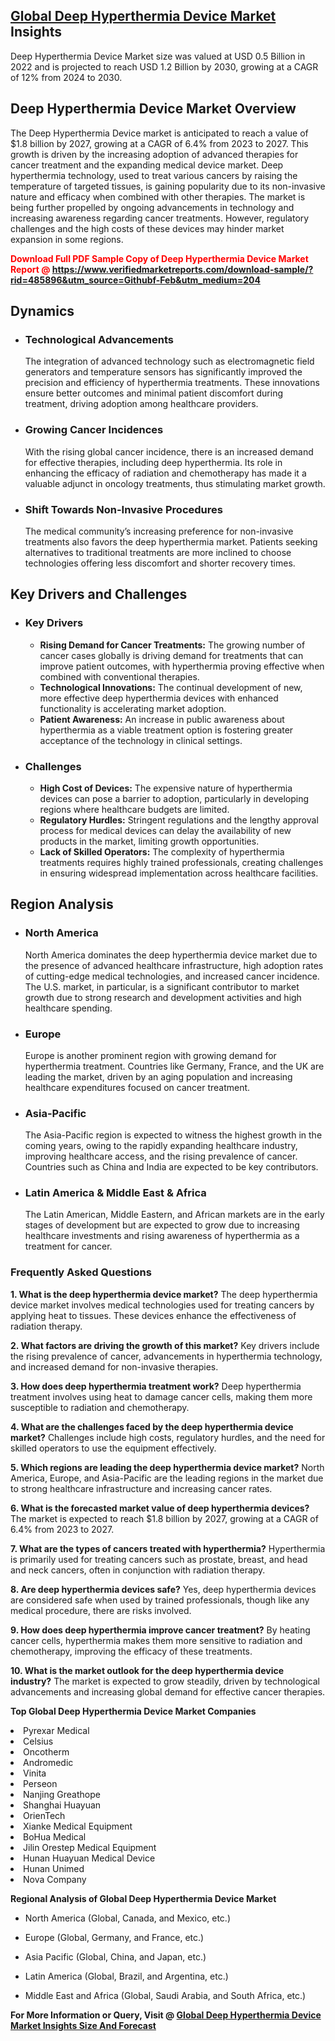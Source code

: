 <h2><a href="https://www.verifiedmarketreports.com/download-sample/?rid=485896&amp;utm_source=Githubf&amp;utm_medium=204" target="_blank">Global Deep Hyperthermia Device Market</a> Insights</h2><p>Deep Hyperthermia Device Market size was valued at USD 0.5 Billion in 2022 and is projected to reach USD 1.2 Billion by 2030, growing at a CAGR of 12% from 2024 to 2030.</p><p> <h2>Deep Hyperthermia Device Market Overview</h2> <p>The Deep Hyperthermia Device market is anticipated to reach a value of $1.8 billion by 2027, growing at a CAGR of 6.4% from 2023 to 2027. This growth is driven by the increasing adoption of advanced therapies for cancer treatment and the expanding medical device market. Deep hyperthermia technology, used to treat various cancers by raising the temperature of targeted tissues, is gaining popularity due to its non-invasive nature and efficacy when combined with other therapies. The market is being further propelled by ongoing advancements in technology and increasing awareness regarding cancer treatments. However, regulatory challenges and the high costs of these devices may hinder market expansion in some regions.</p> <p><strong><p><span class=""><span style="color: #ff0000;"><strong>Download Full PDF Sample Copy of Deep Hyperthermia Device Market Report</strong> @ </span><a href="https://www.verifiedmarketreports.com/download-sample/?rid=485896&amp;utm_source=Githubf-Feb&amp;utm_medium=204" target="_blank">https://www.verifiedmarketreports.com/download-sample/?rid=485896&amp;utm_source=Githubf-Feb&amp;utm_medium=204</a></span></p></strong></p> <h2>Dynamics</h2> <ul> <li><h3>Technological Advancements</h3> The integration of advanced technology such as electromagnetic field generators and temperature sensors has significantly improved the precision and efficiency of hyperthermia treatments. These innovations ensure better outcomes and minimal patient discomfort during treatment, driving adoption among healthcare providers.</li> <li><h3>Growing Cancer Incidences</h3> With the rising global cancer incidence, there is an increased demand for effective therapies, including deep hyperthermia. Its role in enhancing the efficacy of radiation and chemotherapy has made it a valuable adjunct in oncology treatments, thus stimulating market growth.</li> <li><h3>Shift Towards Non-Invasive Procedures</h3> The medical community’s increasing preference for non-invasive treatments also favors the deep hyperthermia market. Patients seeking alternatives to traditional treatments are more inclined to choose technologies offering less discomfort and shorter recovery times.</li> </ul> <h2>Key Drivers and Challenges</h2> <ul> <li><h3>Key Drivers</h3> <ul> <li><strong>Rising Demand for Cancer Treatments:</strong> The growing number of cancer cases globally is driving demand for treatments that can improve patient outcomes, with hyperthermia proving effective when combined with conventional therapies.</li> <li><strong>Technological Innovations:</strong> The continual development of new, more effective deep hyperthermia devices with enhanced functionality is accelerating market adoption.</li> <li><strong>Patient Awareness:</strong> An increase in public awareness about hyperthermia as a viable treatment option is fostering greater acceptance of the technology in clinical settings.</li> </ul> </li> <li><h3>Challenges</h3> <ul> <li><strong>High Cost of Devices:</strong> The expensive nature of hyperthermia devices can pose a barrier to adoption, particularly in developing regions where healthcare budgets are limited.</li> <li><strong>Regulatory Hurdles:</strong> Stringent regulations and the lengthy approval process for medical devices can delay the availability of new products in the market, limiting growth opportunities.</li> <li><strong>Lack of Skilled Operators:</strong> The complexity of hyperthermia treatments requires highly trained professionals, creating challenges in ensuring widespread implementation across healthcare facilities.</li> </ul> </li> </ul> <h2>Region Analysis</h2> <ul> <li><h3>North America</h3> North America dominates the deep hyperthermia device market due to the presence of advanced healthcare infrastructure, high adoption rates of cutting-edge medical technologies, and increased cancer incidence. The U.S. market, in particular, is a significant contributor to market growth due to strong research and development activities and high healthcare spending.</li> <li><h3>Europe</h3> Europe is another prominent region with growing demand for hyperthermia treatment. Countries like Germany, France, and the UK are leading the market, driven by an aging population and increasing healthcare expenditures focused on cancer treatment.</li> <li><h3>Asia-Pacific</h3> The Asia-Pacific region is expected to witness the highest growth in the coming years, owing to the rapidly expanding healthcare industry, improving healthcare access, and the rising prevalence of cancer. Countries such as China and India are expected to be key contributors.</li> <li><h3>Latin America & Middle East & Africa</h3> The Latin American, Middle Eastern, and African markets are in the early stages of development but are expected to grow due to increasing healthcare investments and rising awareness of hyperthermia as a treatment for cancer.</li> </ul> <h3>Frequently Asked Questions</h3> <p><strong>1. What is the deep hyperthermia device market?</strong> The deep hyperthermia device market involves medical technologies used for treating cancers by applying heat to tissues. These devices enhance the effectiveness of radiation therapy.</p> <p><strong>2. What factors are driving the growth of this market?</strong> Key drivers include the rising prevalence of cancer, advancements in hyperthermia technology, and increased demand for non-invasive therapies.</p> <p><strong>3. How does deep hyperthermia treatment work?</strong> Deep hyperthermia treatment involves using heat to damage cancer cells, making them more susceptible to radiation and chemotherapy.</p> <p><strong>4. What are the challenges faced by the deep hyperthermia device market?</strong> Challenges include high costs, regulatory hurdles, and the need for skilled operators to use the equipment effectively.</p> <p><strong>5. Which regions are leading the deep hyperthermia device market?</strong> North America, Europe, and Asia-Pacific are the leading regions in the market due to strong healthcare infrastructure and increasing cancer rates.</p> <p><strong>6. What is the forecasted market value of deep hyperthermia devices?</strong> The market is expected to reach $1.8 billion by 2027, growing at a CAGR of 6.4% from 2023 to 2027.</p> <p><strong>7. What are the types of cancers treated with hyperthermia?</strong> Hyperthermia is primarily used for treating cancers such as prostate, breast, and head and neck cancers, often in conjunction with radiation therapy.</p> <p><strong>8. Are deep hyperthermia devices safe?</strong> Yes, deep hyperthermia devices are considered safe when used by trained professionals, though like any medical procedure, there are risks involved.</p> <p><strong>9. How does deep hyperthermia improve cancer treatment?</strong> By heating cancer cells, hyperthermia makes them more sensitive to radiation and chemotherapy, improving the efficacy of these treatments.</p> <p><strong>10. What is the market outlook for the deep hyperthermia device industry?</strong> The market is expected to grow steadily, driven by technological advancements and increasing global demand for effective cancer therapies.</p> </p><p><strong>Top Global Deep Hyperthermia Device Market Companies</strong></p><div data-test-id=""><p><li>Pyrexar Medical</li><li> Celsius</li><li> Oncotherm</li><li> Andromedic</li><li> Vinita</li><li> Perseon</li><li> Nanjing Greathope</li><li> Shanghai Huayuan</li><li> OrienTech</li><li> Xianke Medical Equipment</li><li> BoHua Medical</li><li> Jilin Orestep Medical Equipment</li><li> Hunan Huayuan Medical Device</li><li> Hunan Unimed</li><li> Nova Company</li></p><div><strong>Regional Analysis of&nbsp;Global Deep Hyperthermia Device Market</strong></div><ul><li dir="ltr"><p dir="ltr">North America&nbsp;(Global, Canada, and Mexico, etc.)</p></li><li dir="ltr"><p dir="ltr">Europe (Global, Germany, and France, etc.)</p></li><li dir="ltr"><p dir="ltr">Asia Pacific&nbsp;(Global, China, and Japan, etc.)</p></li><li dir="ltr"><p dir="ltr">Latin America&nbsp;(Global, Brazil, and Argentina, etc.)</p></li><li dir="ltr">Middle East and Africa&nbsp;(Global, Saudi Arabia, and South Africa, etc.)</li></ul><p><strong>For More Information or Query, Visit @&nbsp;</strong><strong><a href="https://www.verifiedmarketreports.com/product/deep-hyperthermia-device-market-size-and-forecast/?utm_source=Githubf&amp;utm_medium=204" target="_blank">Global Deep Hyperthermia Device Market Insights Size And Forecast</a></strong></p></div>
